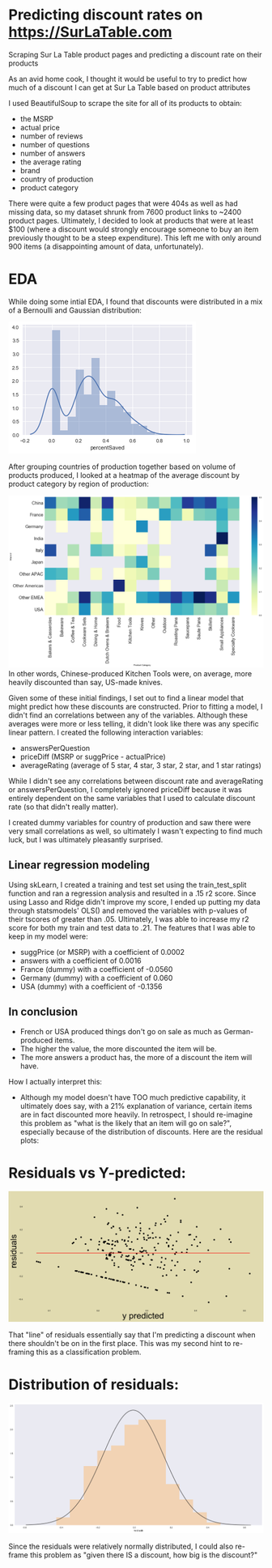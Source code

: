 # Predicting discount rates on https://SurLaTable.com
Scraping Sur La Table product pages and predicting a discount rate on their products

As an avid home cook, I thought it would be useful to try to predict how much of a discount I can get at Sur La Table based on product attributes

I used BeautifulSoup to scrape the site for all of its products to obtain:
 - the MSRP
 - actual price
 - number of reviews
 - number of questions
 - number of answers
 - the average rating
 - brand
 - country of production
 - product category
 
There were quite a few product pages that were 404s as well as had missing data, so my dataset shrunk from 7600 product links to ~2400 product pages. Ultimately, I decided to look at products that were at least $100 (where a discount would strongly encourage someone to buy an item previously thought to be a steep expenditure). This left me with only around 900 items (a disappointing amount of data, unfortunately).
 
 # EDA
 
 While doing some intial EDA, I found that discounts were distributed in a mix of a Bernoulli and Gaussian distribution:
 
 ![discount distribution](https://github.com/esabovic/discount_predictions_on_sur_la_table/blob/master/discount_distribution.png?raw=true "discount distribution")
 
 After grouping countries of production together based on volume of products produced, I looked at a heatmap of the average discount by product category by region of production:
 
 ![discount means](https://github.com/esabovic/discount_predictions_on_sur_la_table/blob/master/category_market_heatmap.png?raw=true "discount means")
In other words, Chinese-produced Kitchen Tools were, on average, more heavily discounted than say, US-made knives.

Given some of these initial findings, I set out to find a linear model that might predict how these discounts are constructed. Prior to fitting a model, I didn't find an correlations between any of the variables. Although these averages were more or less telling, it didn't look like there was any specific linear pattern. I created the following interaction variables:

- answersPerQuestion
- priceDiff (MSRP or suggPrice - actualPrice)
- averageRating (average of 5 star, 4 star, 3 star, 2 star, and 1 star ratings)

While I didn't see any correlations between discount rate and averageRating or answersPerQuestion, I completely ignored priceDiff because it was entirely dependent on the same variables that I used to calculate discount rate (so that didn't really matter).

I created dummy variables for country of production and saw there were very small correlations as well, so ultimately I wasn't expecting to find much luck, but I was ultimately pleasantly surprised.

## Linear regression modeling

Using skLearn, I created a training and test set using the train_test_split function and ran a regression analysis and resulted in a .15 r2 score. Since using Lasso and Ridge didn't improve my score, I ended up putting my data through statsmodels' OLS() and removed the variables with p-values of their tscores of greater than .05. Ultimately, I was able to increase my r2 score for both my train and test data to .21. The features that I was able to keep in my model were:

- suggPrice (or MSRP) with a coefficient of 0.0002
- answers with a coefficient of 0.0016
- France (dummy) with a coefficient of -0.0560
- Germany (dummy) with a coefficient of 0.060
- USA (dummy) with a coefficient of -0.1356

## In conclusion

- French or USA produced things don't go on sale as much as German-produced items.
- The higher the value, the more discounted the item will be.
- The more answers a product has, the more of a discount the item will have.

How I actually interpret this:

- Although my model doesn't have TOO much predictive capability, it ultimately does say, with a 21% explanation of variance, certain items are in fact discounted more heavily. In retrospect, I should re-imagine this problem as "what is the likely that an item will go on sale?", especially because of the distribution of discounts. Here are the residual plots:

# Residuals vs Y-predicted:
![residual plot](https://github.com/esabovic/discount_predictions_on_sur_la_table/blob/master/residuals_ypredicted_scatter.png?raw=true "residual plot")

That "line" of residuals essentially say that I'm predicting a discount when there shouldn't be on in the first place. This was my second hint to re-framing this as a classification problem.

# Distribution of residuals:
![dist of residuals](https://github.com/esabovic/discount_predictions_on_sur_la_table/blob/master/residuals_distribution.png?raw=true "dist of residuals")

Since the residuals were relatively normally distributed, I could also re-frame this problem as "given there IS a discount, how big is the discount?"


 

